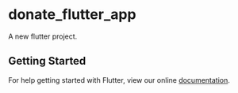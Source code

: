# donate_flutter_app

A new flutter project.

## Getting Started

For help getting started with Flutter, view our online
[documentation](http://flutter.io/).
